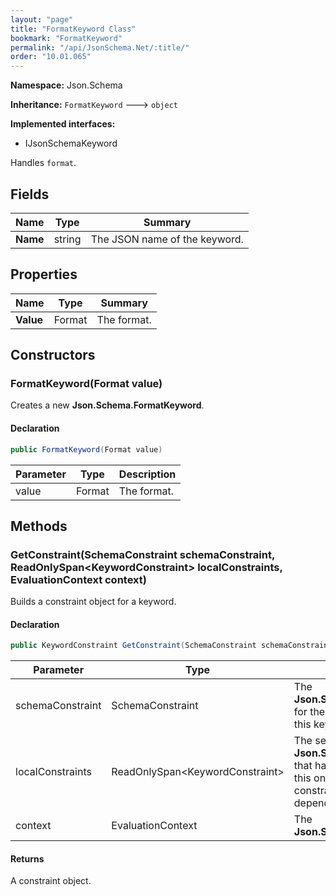 ```yaml
---
layout: "page"
title: "FormatKeyword Class"
bookmark: "FormatKeyword"
permalink: "/api/JsonSchema.Net/:title/"
order: "10.01.065"
---
```

**Namespace:** Json.Schema

**Inheritance:**
`FormatKeyword`
 🡒 
`object`

**Implemented interfaces:**

- IJsonSchemaKeyword

Handles `format`.

## Fields

| Name | Type | Summary |
|---|---|---|
| **Name** | string | The JSON name of the keyword. |

## Properties

| Name | Type | Summary |
|---|---|---|
| **Value** | Format | The format. |

## Constructors

### FormatKeyword(Format value)

Creates a new **Json.Schema.FormatKeyword**.

#### Declaration

```c#
public FormatKeyword(Format value)
```

| Parameter | Type | Description |
|---|---|---|
| value | Format | The format. |


## Methods

### GetConstraint(SchemaConstraint schemaConstraint, ReadOnlySpan\<KeywordConstraint\> localConstraints, EvaluationContext context)

Builds a constraint object for a keyword.

#### Declaration

```c#
public KeywordConstraint GetConstraint(SchemaConstraint schemaConstraint, ReadOnlySpan<KeywordConstraint> localConstraints, EvaluationContext context)
```

| Parameter | Type | Description |
|---|---|---|
| schemaConstraint | SchemaConstraint | The **Json.Schema.SchemaConstraint** for the schema object that houses this keyword. |
| localConstraints | ReadOnlySpan\<KeywordConstraint\> | The set of other **Json.Schema.KeywordConstraint**s that have been processed prior to this one.     Will contain the constraints for keyword dependencies. |
| context | EvaluationContext | The **Json.Schema.EvaluationContext**. |


#### Returns

A constraint object.

